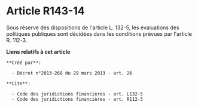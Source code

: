 # Article R143-14

Sous réserve des dispositions de l'article L. 132-5, les évaluations des politiques publiques sont décidées dans les
conditions prévues par l'article R. 112-3.

**Liens relatifs à cet article**

	**Créé par**:

	  - Décret n°2013-268 du 29 mars 2013 - art. 26

	**Cite**:

	  - Code des juridictions financières - art. L132-5
	  - Code des juridictions financières - art. R112-3

